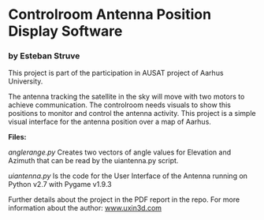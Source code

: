 # Controlroom Antenna Position Display Software
### by Esteban Struve
This project is part of the participation in AUSAT project of Aarhus University.

The antenna tracking the satellite in the sky will move with two motors to achieve communication.
The controlroom needs visuals to show this positions to monitor and control the antenna activity.
This project is a simple visual interface for the antenna position over a map of Aarhus.

**Files:**

*anglerange.py*
Creates two vectors of angle values for Elevation and Azimuth that can be read by the uiantenna.py script.

*uiantenna.py*
Is the code for the User Interface of the Antenna running on Python v2.7 with Pygame v1.9.3

Further details about the project in the PDF report in the repo.
For more information about the author: www.uxin3d.com
